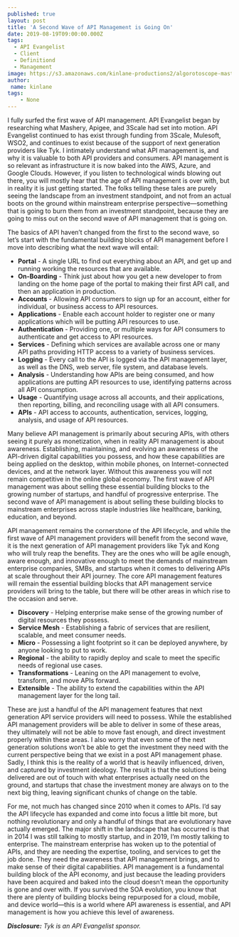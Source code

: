 ```yaml
---
published: true
layout: post
title: 'A Second Wave of API Management is Going On'
date: 2019-08-19T09:00:00.000Z
tags:
  - API Evangelist
  - Client
  - Definitiond
  - Management
image: https://s3.amazonaws.com/kinlane-productions2/algorotoscope-master/stories-beach-rocks-currents-internet-numbers.jpg
author:
 name: kinlane
tags:
    - None
---
```

I fully surfed the first wave of API management. API Evangelist began by researching what Mashery, Apigee, and 3Scale had set into motion. API Evangelist continued to has exist through funding from 3Scale, Mulesoft, WSO2, and continues to exist because of the support of next generation providers like Tyk. I intimately understand what API management is, and why it is valuable to both API providers and consumers. API management is so relevant as infrastructure it is now baked into the AWS, Azure, and Google Clouds. However, if you listen to technological winds blowing out there, you will mostly hear that the age of API management is over with, but in reality it is just getting started. The folks telling these tales are purely seeing the landscape from an investment standpoint, and not from an actual boots on the ground within mainstream enterprise perspective—something that is going to burn them from an investment standpoint, because they are going to miss out on the second wave of API management that is going on.

The basics of API haven’t changed from the first to the second wave, so let’s start with the fundamental building blocks of API management before I move into describing what the next wave will entail:

- **Portal** - A single URL to find out everything about an API, and get up and running working the resources that are available.
- **On-Boarding** - Think just about how you get a new developer to from landing on the home page of the portal to making their first API call, and then an application in production.
- **Accounts** - Allowing API consumers to sign up for an account, either for individual, or business access to API resources.
- **Applications** - Enable each account holder to register one or many applications which will be putting API resources to use.
- **Authentication** - Providing one, or multiple ways for API consumers to authenticate and get access to API resources.
- **Services** - Defining which services are available across one or many API paths providing HTTP access to a variety of business services.
- **Logging** - Every call to the API is logged via the API management layer, as well as the DNS, web server, file system, and database levels.
- **Analysis** - Understanding how APIs are being consumed, and how applications are putting API resources to use, identifying patterns across all API consumption.
- **Usage** - Quantifying usage across all accounts, and their applications, then reporting, billing, and reconciling usage with all API consumers.
- **APIs** - API access to accounts, authentication, services, logging, analysis, and usage of API resources.

Many believe API management is primarily about securing APIs, with others seeing it purely as monetization, when in reality API management is about awareness. Establishing, maintaining, and evolving an awareness of the API-driven digital capabilities you possess, and how these capabilities are being applied on the desktop, within mobile phones, on Internet-connected devices, and at the network layer. Without this awareness you will not remain competitive in the online global economy. The first wave of API management was about selling these essential building blocks to the growing number of startups, and handful of progressive enterprise. The second wave of API management is about selling these building blocks to mainstream enterprises across staple industries like healthcare, banking, education, and beyond.

API management remains the cornerstone of the API lifecycle, and while the first wave of API management providers will benefit from the second wave, it is the next generation of API management providers like Tyk and Kong who will truly reap the benefits. They are the ones who will be agile enough, aware enough, and innovative enough to meet the demands of mainstream enterprise companies, SMBs, and startups when it comes to delivering APIs at scale throughout their API journey. The core API management features will remain the essential building blocks that API management service providers will bring to the table, but there will be other areas in which rise to the occasion and serve.

- **Discovery** - Helping enterprise make sense of the growing number of digital resources they possess.
- **Service Mesh** - Establishing a fabric of services that are resilient, scalable, and meet consumer needs.
- **Micro** - Possessing a light footprint so it can be deployed anywhere, by anyone looking to put to work.
- **Regional** - the ability to rapidly deploy and scale to meet the specific needs of regional use cases.
- **Transformations** - Leaning on the API management to evolve, transform, and move APIs forward.
- **Extensible** - The ability to extend the capabilities within the API management layer for the long tail.

These are just a handful of the API management features that next generation API service providers will need to possess. While the established API management providers will be able to deliver in some of these areas, they ultimately will not be able to move fast enough, and direct investment properly within these areas. I also worry that even some of the next generation solutions won’t be able to get the investment they need with the current perspective being that we exist in a post API management phase. Sadly, I think this is the reality of a world that is heavily influenced, driven, and captured by investment ideology. The result is that the solutions being delivered are out of touch with what enterprises actually need on the ground, and startups that chase the investment money are always on to the next big thing, leaving significant chunks of change on the table.

For me, not much has changed since 2010 when it comes to APIs. I’d say the API lifecycle has expanded and come into focus a little bit more, but nothing revolutionary and only a handful of things that are evolutionary have actually emerged. The major shift in the landscape that has occurred is that in 2014 I was still talking to mostly startup, and in 2019, I’m mostly talking to enterprise. The mainstream enterprise has woken up to the potential of APIs, and they are needing the expertise, tooling, and services to get the job done. They need the awareness that API management brings, and to make sense of their digital capabilities. API management is a fundamental building block of the API economy, and just because the leading providers have been acquired and baked into the cloud doesn’t mean the opportunity is gone and over with. If you survived the SOA evolution, you know that there are plenty of building blocks being repurposed for a cloud, mobile, and device world—this is a world where API awareness is essential, and API management is how you achieve this level of awareness.

<i><strong>Disclosure:</strong> Tyk is an API Evangelist sponsor.</i>
